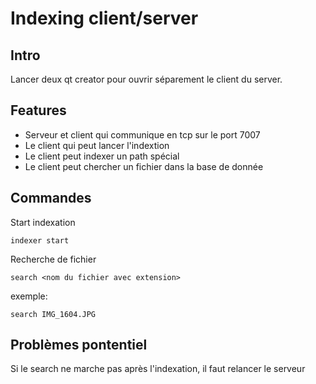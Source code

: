 
# Indexing client/server

## Intro

Lancer deux qt creator pour ouvrir séparement le client du server.


## Features

- Serveur et client qui communique en tcp sur le port 7007
- Le client qui peut lancer l'indextion
- Le client peut indexer un path spécial
- Le client peut chercher un fichier dans la base de donnée

## Commandes

Start indexation

```shell
indexer start
```

Recherche de fichier

```shell
search <nom du fichier avec extension>
```

exemple:

```shell
search IMG_1604.JPG
```

## Problèmes pontentiel

Si le search ne marche pas après l'indexation, il faut relancer le serveur
